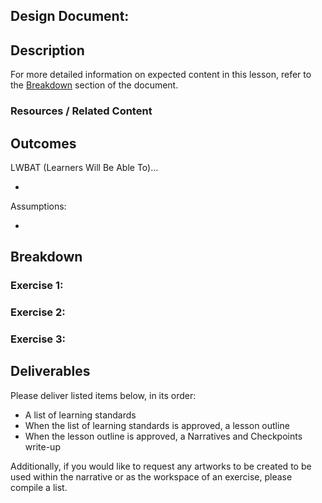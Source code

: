 ## Design Document:

## Description

For more detailed information on expected content in this lesson, refer to the [Breakdown](#Breakdown) section of the document.

### Resources / Related Content

## Outcomes

LWBAT (Learners Will Be Able To)...

-

Assumptions:

-

## Breakdown

### Exercise 1:

### Exercise 2:

### Exercise 3:

## Deliverables

Please deliver listed items below, in its order:

- A list of learning standards
- When the list of learning standards is approved, a lesson outline
- When the lesson outline is approved, a Narratives and Checkpoints write-up

Additionally, if you would like to request any artworks to be created to be used within the narrative or as the workspace of an exercise, please compile a list.
